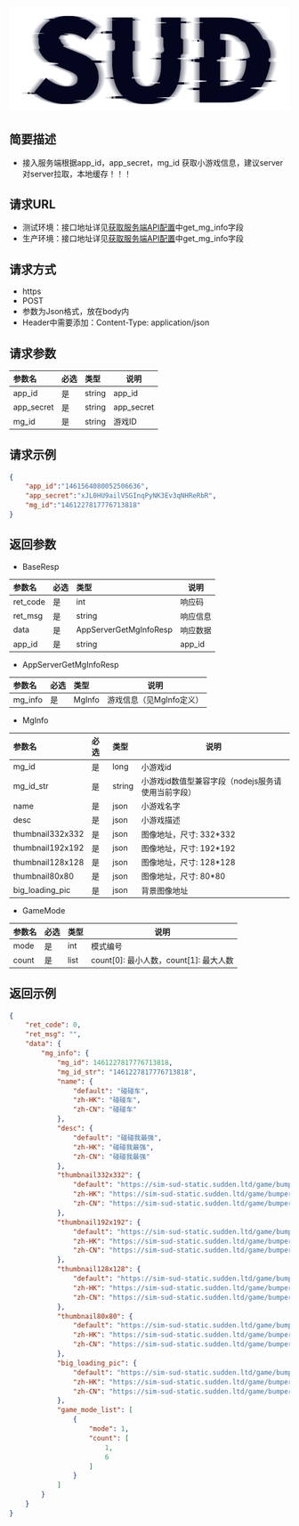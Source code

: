 #

![SUD](../../Resource/logo.png)

## 简要描述

- 接入服务端根据app_id，app_secret，mg_id 获取小游戏信息，建议server对server拉取，本地缓存！！！

## 请求URL

- 测试环境：接口地址详见[获取服务端API配置](ObtainServerEndAPIConfigurations.md)中get_mg_info字段
- 生产环境：接口地址详见[获取服务端API配置](ObtainServerEndAPIConfigurations.md)中get_mg_info字段

## 请求方式
- https
- POST
- 参数为Json格式，放在body内
- Header中需要添加：Content-Type: application/json

## 请求参数

|参数名|必选|类型|说明|
|:----|:---|:-----|-----|
|app_id |是  |string |app_id   |
|app_secret |是  |string |app_secret   |
|mg_id |是  |string |游戏ID   |


## 请求示例

```json
{
    "app_id":"1461564080052506636",
    "app_secret":"xJL0HU9ailVSGInqPyNK3Ev3qNHReRbR",
    "mg_id":"1461227817776713818"
}
```

## 返回参数

- BaseResp

|参数名|必选|类型|说明|
|:----    |:---|:----- |-----   |
|ret_code |是  |int |响应码   |
|ret_msg |是  |string | 响应信息    |
|data     |是  | AppServerGetMgInfoResp | 响应数据    |
|app_id     |是  |string | app_id   |

- AppServerGetMgInfoResp

|参数名|必选|类型|说明|
|:----    |:---|:----- |-----   |
|mg_info |是  | MgInfo|游戏信息（见MgInfo定义）   |


- MgInfo

|参数名|必选|类型|说明|
|:----    |:---|:----- |-----   |
|mg_id |是  |long | 小游戏id |
|mg_id_str |是  |string | 小游戏id数值型兼容字段（nodejs服务请使用当前字段） |
|name |是  |json | 小游戏名字  |
|desc |是  |json | 小游戏描述  |
|thumbnail332x332 |是  |json | 图像地址，尺寸: 332*332|
|thumbnail192x192 |是  |json | 图像地址，尺寸: 192*192|
|thumbnail128x128 |是  |json | 图像地址，尺寸: 128*128|
|thumbnail80x80 |是  |json | 图像地址，尺寸: 80*80|
|big_loading_pic |是  |json | 背景图像地址             |

- GameMode

|参数名|必选|类型|说明|
|:----    |:---|:----- |-----   |
|mode |是  |int | 模式编号 |
|count |是  |list | count[0]: 最小人数，count[1]: 最大人数 |

## 返回示例

```json
{
    "ret_code": 0,
    "ret_msg": "",
    "data": {
        "mg_info": {
            "mg_id": 1461227817776713818,
            "mg_id_str": "1461227817776713818",
            "name": {
                "default": "碰碰车",
                "zh-HK": "碰碰车",
                "zh-CN": "碰碰车"
            },
            "desc": {
                "default": "碰碰我最强",
                "zh-HK": "碰碰我最强",
                "zh-CN": "碰碰我最强"
            },
            "thumbnail332x332": {
                "default": "https://sim-sud-static.sudden.ltd/game/bumper/332.png",
                "zh-HK": "https://sim-sud-static.sudden.ltd/game/bumper/332.png",
                "zh-CN": "https://sim-sud-static.sudden.ltd/game/bumper/332.png"
            },
            "thumbnail192x192": {
                "default": "https://sim-sud-static.sudden.ltd/game/bumper/192.png",
                "zh-HK": "https://sim-sud-static.sudden.ltd/game/bumper/192.png",
                "zh-CN": "https://sim-sud-static.sudden.ltd/game/bumper/192.png"
            },
            "thumbnail128x128": {
                "default": "https://sim-sud-static.sudden.ltd/game/bumper/128.png",
                "zh-HK": "https://sim-sud-static.sudden.ltd/game/bumper/128.png",
                "zh-CN": "https://sim-sud-static.sudden.ltd/game/bumper/128.png"
            },
            "thumbnail80x80": {
                "default": "https://sim-sud-static.sudden.ltd/game/bumper/80.png",
                "zh-HK": "https://sim-sud-static.sudden.ltd/game/bumper/80.png",
                "zh-CN": "https://sim-sud-static.sudden.ltd/game/bumper/80.png"
            },
            "big_loading_pic": {
                "default": "https://sim-sud-static.sudden.ltd/game/bumper/bg.jpg",
                "zh-HK": "https://sim-sud-static.sudden.ltd/game/bumper/bg.jpg",
                "zh-CN": "https://sim-sud-static.sudden.ltd/game/bumper/bg.jpg"
            },
            "game_mode_list": [
                {
                    "mode": 1,
                    "count": [
                        1,
                        6
                    ]
                }
            ]
        }
    }
}
```
